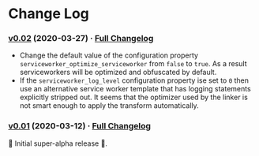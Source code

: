 # Change Log

### [v0.02](https://github.com/realityforge/gwt-serviceworker-linker/tree/v0.02) (2020-03-27) · [Full Changelog](https://github.com/realityforge/gwt-serviceworker-linker/compare/v0.01...v0.02)

* Change the default value of the configuration property `serviceworker_optimize_serviceworker` from `false` to `true`. As a result serviceworkers will be optimized and obfuscated by default.
* If the `serviceworker_log_level` configuration property ise set to `0` then use an alternative service worker template that has logging statements explicitly stripped out. It seems that the optimizer used by the linker is not smart enough to apply the transform automatically.

### [v0.01](https://github.com/realityforge/gwt-serviceworker-linker/tree/v0.01) (2020-03-12) · [Full Changelog](https://github.com/realityforge/gwt-serviceworker-linker/compare/0a38a8ee451ea957d59e7f67fb71455b0f123199...v0.01)

 ‎🎉	Initial super-alpha release ‎🎉.
